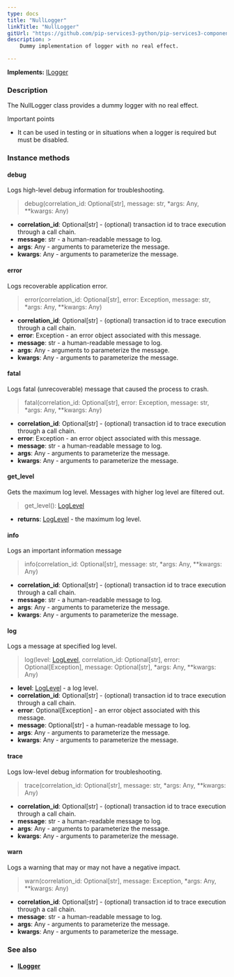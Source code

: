 ```yaml
---
type: docs
title: "NullLogger"
linkTitle: "NullLogger"
gitUrl: "https://github.com/pip-services3-python/pip-services3-components-python"
description: >
    Dummy implementation of logger with no real effect.

---
```


**Implements:** [ILogger](../ilogger)

### Description

The NullLogger class provides a dummy logger with no real effect.

Important points

- It can be used in testing or in situations when a logger is required but must be disabled.

### Instance methods

#### debug
Logs high-level debug information for troubleshooting.

> debug(correlation_id: Optional[str], message: str, *args: Any, **kwargs: Any)

- **correlation_id**: Optional[str] - (optional) transaction id to trace execution through a call chain.
- **message**: str - a human-readable message to log.
- **args**: Any - arguments to parameterize the message.
- **kwargs**: Any - arguments to parameterize the message.


#### error
Logs recoverable application error.

> error(correlation_id: Optional[str], error: Exception, message: str, *args: Any, **kwargs: Any)

- **correlation_id**: Optional[str] - (optional) transaction id to trace execution through a call chain.
- **error**: Exception - an error object associated with this message.
- **message**: str - a human-readable message to log.
- **args**: Any - arguments to parameterize the message.
- **kwargs**: Any - arguments to parameterize the message.


#### fatal
Logs fatal (unrecoverable) message that caused the process to crash.

> fatal(correlation_id: Optional[str], error: Exception, message: str, *args: Any, **kwargs: Any)

- **correlation_id**: Optional[str] - (optional) transaction id to trace execution through a call chain.
- **error**: Exception - an error object associated with this message.
- **message**: str - a human-readable message to log.
- **args**: Any - arguments to parameterize the message.
- **kwargs**: Any - arguments to parameterize the message.


#### get_level
Gets the maximum log level. Messages with higher log level are filtered out.

> get_level(): [LogLevel](../log_level)

- **returns**: [LogLevel](../log_level) -  the maximum log level.


#### info
Logs an important information message

> info(correlation_id: Optional[str], message: str, *args: Any, **kwargs: Any)

- **correlation_id**: Optional[str] - (optional) transaction id to trace execution through a call chain.
- **message**: str - a human-readable message to log.
- **args**: Any - arguments to parameterize the message.
- **kwargs**: Any - arguments to parameterize the message.


#### log
Logs a message at specified log level.

> log(level: [LogLevel](../log_level), correlation_id: Optional[str], error: Optional[Exception], message: Optional[str], *args: Any, **kwargs: Any)

- **level**: [LogLevel](../log_level) - a log level.
- **correlation_id**: Optional[str] - (optional) transaction id to trace execution through a call chain.
- **error**: Optional[Exception] - an error object associated with this message.
- **message**: Optional[str] - a human-readable message to log.
- **args**: Any - arguments to parameterize the message.
- **kwargs**: Any - arguments to parameterize the message.


#### trace
Logs low-level debug information for troubleshooting.

> trace(correlation_id: Optional[str], message: str, *args: Any, **kwargs: Any)

- **correlation_id**: Optional[str] - (optional) transaction id to trace execution through a call chain.
- **message**: str - a human-readable message to log.
- **args**: Any - arguments to parameterize the message.
- **kwargs**: Any - arguments to parameterize the message.

#### warn
Logs a warning that may or may not have a negative impact.

> warn(correlation_id: Optional[str], message: Exception, *args: Any, **kwargs: Any)

- **correlation_id**: Optional[str] - (optional) transaction id to trace execution through a call chain.
- **message**: str - a human-readable message to log.
- **args**: Any - arguments to parameterize the message.
- **kwargs**: Any - arguments to parameterize the message.


### See also
- #### [ILogger](../ilogger)
